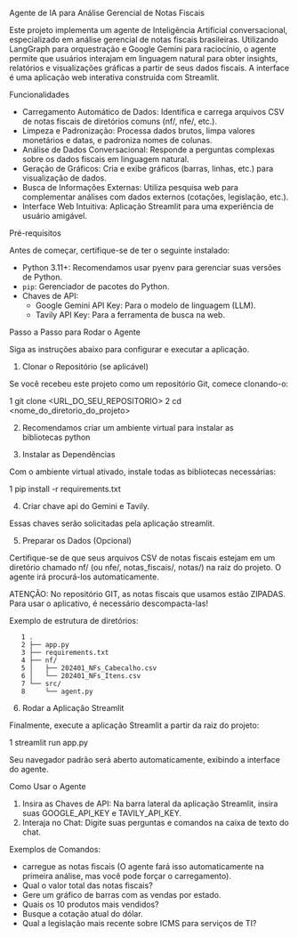   Agente de IA para Análise Gerencial de Notas Fiscais

  Este projeto implementa um agente de Inteligência Artificial conversacional, especializado em análise gerencial de notas fiscais brasileiras.
  Utilizando LangGraph para orquestração e Google Gemini para raciocínio, o agente permite que usuários interajam em linguagem natural para obter
  insights, relatórios e visualizações gráficas a partir de seus dados fiscais. A interface é uma aplicação web interativa construída com Streamlit.

  Funcionalidades

   * Carregamento Automático de Dados: Identifica e carrega arquivos CSV de notas fiscais de diretórios comuns (nf/, nfe/, etc.).
   * Limpeza e Padronização: Processa dados brutos, limpa valores monetários e datas, e padroniza nomes de colunas.
   * Análise de Dados Conversacional: Responde a perguntas complexas sobre os dados fiscais em linguagem natural.
   * Geração de Gráficos: Cria e exibe gráficos (barras, linhas, etc.) para visualização de dados.
   * Busca de Informações Externas: Utiliza pesquisa web para complementar análises com dados externos (cotações, legislação, etc.).
   * Interface Web Intuitiva: Aplicação Streamlit para uma experiência de usuário amigável.

  Pré-requisitos

  Antes de começar, certifique-se de ter o seguinte instalado:

   * Python 3.11+: Recomendamos usar pyenv para gerenciar suas versões de Python.
   * `pip`: Gerenciador de pacotes do Python.
   * Chaves de API:
       * Google Gemini API Key: Para o modelo de linguagem (LLM).
       * Tavily API Key: Para a ferramenta de busca na web.

  Passo a Passo para Rodar o Agente

  Siga as instruções abaixo para configurar e executar a aplicação.

  1. Clonar o Repositório (se aplicável)

  Se você recebeu este projeto como um repositório Git, comece clonando-o:

   1 git clone <URL_DO_SEU_REPOSITORIO>
   2 cd <nome_do_diretorio_do_projeto>

  2. Recomendamos criar um ambiente virtual para instalar as bibliotecas python

  3. Instalar as Dependências

  Com o ambiente virtual ativado, instale todas as bibliotecas necessárias:

   1 pip install -r requirements.txt


  4. Criar chave api do Gemini e Tavily. 
  
  Essas chaves serão solicitadas pela aplicação streamlit.

  5. Preparar os Dados (Opcional)

  Certifique-se de que seus arquivos CSV de notas fiscais estejam em um diretório chamado nf/ (ou nfe/, notas_fiscais/, notas/) na raiz do projeto. O
  agente irá procurá-los automaticamente.

  ATENÇÃO: No repositório GIT, as notas fiscais que usamos estão ZIPADAS. Para usar o aplicativo,
  é necessário descompacta-las!

  Exemplo de estrutura de diretórios:

```text
   1 .
   2 ├── app.py
   3 ├── requirements.txt
   4 ├── nf/
   5 │   ├── 202401_NFs_Cabecalho.csv
   6 │   └── 202401_NFs_Itens.csv
   7 └── src/
   8     └── agent.py
```

  6. Rodar a Aplicação Streamlit

  Finalmente, execute a aplicação Streamlit a partir da raiz do projeto:

   1 streamlit run app.py

  Seu navegador padrão será aberto automaticamente, exibindo a interface do agente.

  Como Usar o Agente

   1. Insira as Chaves de API: Na barra lateral da aplicação Streamlit, insira suas GOOGLE_API_KEY e TAVILY_API_KEY.
   2. Interaja no Chat: Digite suas perguntas e comandos na caixa de texto do chat.

  Exemplos de Comandos:

   * carregue as notas fiscais (O agente fará isso automaticamente na primeira análise, mas você pode forçar o carregamento).
   * Qual o valor total das notas fiscais?
   * Gere um gráfico de barras com as vendas por estado.
   * Quais os 10 produtos mais vendidos?
   * Busque a cotação atual do dólar.
   * Qual a legislação mais recente sobre ICMS para serviços de TI?